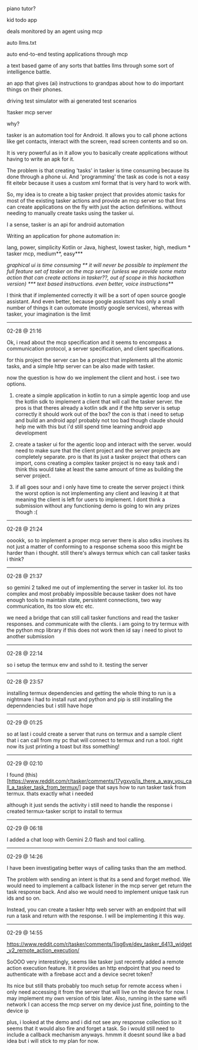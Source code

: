 piano tutor?

kid todo app

deals monitored by an agent using mcp

auto llms.txt

auto end-to-end testing applications through mcp

a text based game of any sorts that battles llms through some sort of
intelligence battle.

an app that gives (ai) instructions to grandpas about how to do important things on
their phones.

driving test simulator with ai generated test scenarios

!tasker mcp server

why?

tasker is an automation tool for Android. It allows you to call phone actions
like get contacts, interact with the screen, read screen contents and so on.

It is very powerful as in it allow you to basically create applications without
having to write an apk for it.

The problem is that creating 'tasks' in tasker is time consuming because its
done through a phone ui. And 'programming' the task as code is not a easy fit
eitebr because it uses a custom xml format that is very hard to work with.

So, my idea is to create a big tasker project that provides atomic tasks for
most of the existing tasker actions and provide an mcp server so that llms can
create applications on the fly with just the action definitions. without needing
to manually create tasks using the tasker ui.

I a sense, tasker is an api for android automation

Writing an application for phone automation in:

lang,                 power,          simplicity
Kotlin or Java,       highest,        lowest
tasker,               high,           medium *
tasker mcp,           medium**,       easy***

*graphical ui is time consuming
** it will never be possible to implement the full feature set of tasker on the mcp server (unless we provide some meta action that can create actions in tasker??, out of scope in this hackathon version)
*** text based instructions. even better, voice instructions***

I think that if implemented correctly it will be a sort of open source google
assistant. And even better, because google assistant has only a small number of
things it can outomate (mostly google services), whereas with tasker, your
imagination is the limit

---
02-28 @ 21:16

Ok, i read about the mcp specification and it seems to encompass a communication
protocol, a server specification, and client specifications.

for this project the server can be a project that implements all the atomic
tasks, and a simple http server can be also made with tasker.

now the question is how do we implement the client and host. i see two options.

1. create a simple application in kotlin to run a simple agentic loop and use
the kotlin sdk to implement a client that will call the tasker server.
the pros is that theres already a kotlin sdk and if the http server is setup
correctly it should work out of the box? the con is that i need to setup and
build an android app! probably not too bad though claude should help me with
this but i'd still spend time learning android app development

2. create a tasker ui for the agentic loop and interact with the server.
would need to make sure that the client project and the server projects are
completely separate. pro is that its just a tasker project that others can
import, cons creating a complex tasker project is no easy task and i think this
would take at least the same amount of time as building the server project.

3. if all goes sour and i only have time to create the server project i think
the worst option is not implementing any client and leaving it at that
meaning the client is left for users to implement.
I dont think a submission without any functioning demo is going to win any
prizes though :(


---
02-28 @ 21:24

ooookk, so to implement a proper mcp server there is also sdks involves its not
just a matter of conforming to a response schema sooo this might be harder than
i thought. still there's always termux which can call tasker tasks i think? 

---
02-28 @ 21:37

so gemini 2 talked me out of implementing the server in tasker lol. its too
complex and most probably impossible because tasker does not have enough tools
to maintain state, persistent connections, two way communication, its too slow
etc etc.

we need a bridge that can still call tasker functions and read the tasker responses. and
communicate with the clients. i am going to try termux with the python mcp
library if this does not work then id say i need to pivot to another submission

---
02-28 @ 22:14

so i setup the termux env and sshd to it. testing the server

---
02-28 @ 23:57

installing termux dependencies and getting the whole thing to run is a nightmare
i had to install rust and python and pip is still installing the depenndencies
but i still have hope

---
02-29 @ 01:25

so at last i could create a server that runs on termux and a sample client that
i can call from my pc that will connect to termux and run a tool. right now its
just printing a toast but itss something!

---
02-29 @ 02:10

I found (this)[https://www.reddit.com/r/tasker/comments/17ygxvq/is_there_a_way_you_call_a_tasker_task_from_termux/] page that says how to run 
tasker task from termux. thats exactly what i needed

although it just sends the activity i still need to handle the response
i created termux-tasker script to install to termux

---
02-29 @ 06:18

I added a chat loop with Gemini 2.0 flash and tool calling.

---
02-29 @ 14:26

I have been investigating better ways of calling tasks than the am method.

The problem with sending an intent is that its a send and forget method. We
would need to implement a callback listener in the mcp server get return the
task response back. And also we would need to implement unique task run ids and
so on.

Instead, you can create a tasker http web server with an endpoint that will
run  a task and return with the response. I will be implementing it this way.

---
02-29 @ 14:55

https://www.reddit.com/r/tasker/comments/1isg6ve/dev_tasker_6413_widget_v2_remote_action_execution/

SoOOO very interestingly, seems like tasker just recently added a remote action
execution feature. It it provides an http endpoint that you need to authenticate with a firebase acct and
a device secret token?

Its nice but still thats probably too much setup for remote access when i only
need accessing it from the server that will live on the device for now. I may
implement my own version of tbis later. Also, running in the same wifi network
I can access the mcp server on my device just fine, pointing to the device ip

plus, i looked at the demo and i did not see any response collection so it
seems that it would also fire and forget a task. So i would still need to
include a callback mechanism anyways. hmmm it doesnt sound like a bad idea but i
will stick to my plan for now.

